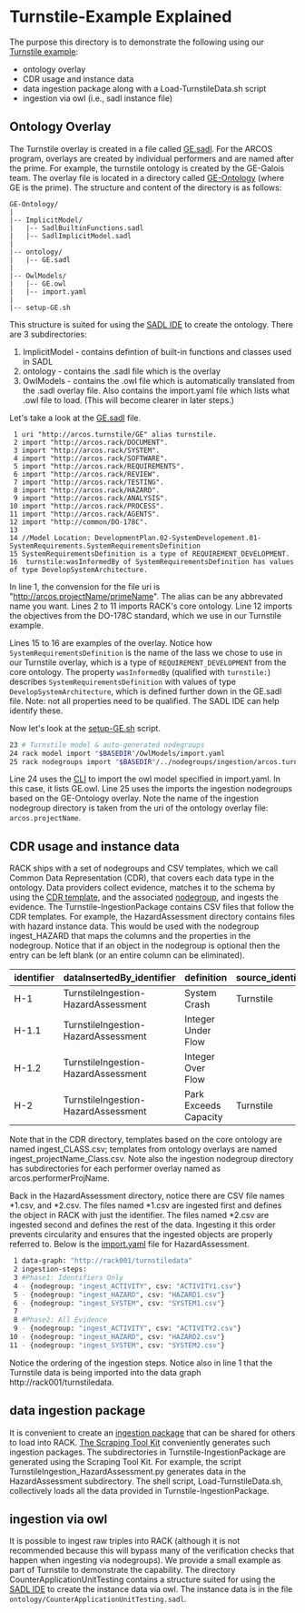 # Turnstile-Example Explained
The purpose this directory is to demonstrate the following using our [Turnstile example](https://github.com/ge-high-assurance/RACK/wiki/Turnstile-Example):
* ontology overlay 
* CDR usage and instance data
* data ingestion package along with a Load-TurnstileData.sh script
* ingestion via owl (i.e., sadl instance file)

## Ontology Overlay
The Turnstile overlay is created in a file called [GE.sadl](../GE-Ontology/ontology/GE.sadl). For the ARCOS program, overlays are created by individual performers and are named after the prime. For example, the turnstile ontology is created by the GE-Galois team. The overlay file is located in a directory called [GE-Ontology](../GE-Ontology/) (where GE is the prime). The structure and content of the directory is as follows:
```text
GE-Ontology/
|
|-- ImplicitModel/
|   |-- SadlBuiltinFunctions.sadl
|   |-- SadlImplicitModel.sadl
|
|-- ontology/
|   |-- GE.sadl
|
|-- OwlModels/
|   |-- GE.owl
|   |-- import.yaml
|
|-- setup-GE.sh
```
This structure is suited for using the [SADL IDE](https://github.com/SemanticApplicationDesignLanguage/sadl) to create the ontology. There are 3 subdirectories:
1) ImplicitModel - contains defintion of built-in functions and classes used in SADL
2) ontology - contains the .sadl file which is the overlay
3) OwlModels - contains the .owl file which is automatically translated from the .sadl overlay file. Also contains the import.yaml file which lists what .owl file to load. (This will become clearer in later steps.)

Let's take a look at the [GE.sadl](../GE-Ontology/ontology/GE.sadl) file.
```
 1 uri "http://arcos.turnstile/GE" alias turnstile.
 2 import "http://arcos.rack/DOCUMENT".
 3 import "http://arcos.rack/SYSTEM".
 4 import "http://arcos.rack/SOFTWARE".
 5 import "http://arcos.rack/REQUIREMENTS".
 6 import "http://arcos.rack/REVIEW".
 7 import "http://arcos.rack/TESTING".
 8 import "http://arcos.rack/HAZARD".
 9 import "http://arcos.rack/ANALYSIS".
10 import "http://arcos.rack/PROCESS".
11 import "http://arcos.rack/AGENTS".
12 import "http://common/DO-178C".
13
14 //Model Location: DevelopmentPlan.02-SystemDevelopement.01-SystemRequirements.SystemRequirementsDefinition
15 SystemRequirementsDefinition is a type of REQUIREMENT_DEVELOPMENT.
16  turnstile:wasInformedBy of SystemRequirementsDefinition has values of type DevelopSystemArchitecture.
```
In line 1, the convension for the file uri is "http://arcos.projectName/primeName". The alias can be any abbrevated name you want. Lines 2 to 11 imports RACK's core ontology. Line 12 imports the objectives from the DO-178C standard, which we use in our Turnstile example.

Lines 15 to 16 are examples of the overlay. Notice how `SystemRequirementsDefinition` is the name of the lass we chose to use in our Turnstile overlay, which is a type of `REQUIREMENT_DEVELOPMENT` from the core ontology. The property `wasInformedBy` (qualified with `turnstile:`) describes `SystemRequirementsDefinition` with values of type `DevelopSystemArchitecture`, which is defined further down in the GE.sadl file. Note: not all properties need to be qualified. The SADL IDE can help identify these.

Now let's look at the [setup-GE.sh](../GE-Ontology/setup-GE.sh) script.
```sh
23 # Turnstile model & auto-generated nodegroups
24 rack model import "$BASEDIR"/OwlModels/import.yaml
25 rack nodegroups import "$BASEDIR"/../nodegroups/ingestion/arcos.turnstile
```
Line 24 uses the [CLI](../cli) to import the owl model specified in import.yaml. In this case, it lists GE.owl. Line 25 uses the imports the ingestion nodegroups based on the GE-Ontology overlay. Note the name of the ingestion nodegroup directory is taken from the uri of the ontology overlay file: `arcos.projectName`.

## CDR usage and instance data
RACK ships with a set of nodegroups and CSV templates, which we call Common Data Representation (CDR), that covers each data type in the ontology. Data providers collect evidence, matches it to the schema by using the [CDR template](../nodegroups/CDR), and the associated [nodegroup](../nodegroups/ingestion/arcos.rack), and ingests the evidence. The Turnstile-IngestionPackage contains CSV files that follow the CDR templates. For example, the HazardAssessment directory contains files with hazard instance data. This would be used with the nodegroup ingest_HAZARD that maps the columns and the properties in the nodegroup. Notice that if an object in the nodegroup is optional then the entry can be left blank (or an entire column can be eliminated).

|identifier|dataInsertedBy_identifier|definition|source_identifier|wasDerivedFrom_identifier|
|---|---|---|---|---|
|H-1|TurnstileIngestion-HazardAssessment|System Crash|Turnstile||	
|H-1.1|TurnstileIngestion-HazardAssessment|Integer Under Flow||H-1|
|H-1.2|TurnstileIngestion-HazardAssessment|Integer Over Flow||H-1|
|H-2|TurnstileIngestion-HazardAssessment|Park Exceeds Capacity|Turnstile||	

Note that in the CDR directory, templates based on the core ontology are named ingest_CLASS.csv; templates from ontology overlays are named ingest_projectName_Class.csv. Note also the ingestion nodegroup directory has subdirectories for each performer overlay named as arcos.performerProjName.

Back in the HazardAssessment directory, notice there are CSV file names *1.csv, and *2.csv. The files named *1.csv are ingested first and defines the object in RACK with just the identifier. The files named *2.csv are ingested second and defines the rest of the data. Ingesting it this order prevents circularity and ensures that the ingested objects are properly referred to. Below is the [import.yaml](Turnstile-IngestionPackage/HazardAssessment/import.yaml) file for HazardAssessment.
```sh
 1 data-graph: "http://rack001/turnstiledata"
 2 ingestion-steps:
 3 #Phase1: Identifiers Only
 4 - {nodegroup: "ingest_ACTIVITY", csv: "ACTIVITY1.csv"}
 5 - {nodegroup: "ingest_HAZARD", csv: "HAZARD1.csv"}
 6 - {nodegroup: "ingest_SYSTEM", csv: "SYSTEM1.csv"}
 7
 8 #Phase2: All Evidence
 9 - {nodegroup: "ingest_ACTIVITY", csv: "ACTIVITY2.csv"}
10 - {nodegroup: "ingest_HAZARD", csv: "HAZARD2.csv"}
11 - {nodegroup: "ingest_SYSTEM", csv: "SYSTEM2.csv"}
```
Notice the ordering of the ingestion steps. Notice also in line 1 that the Turnstile data is being imported into the data graph http://rack001/turnstiledata.

## data ingestion package
It is convenient to create an [ingestion package](https://github.com/ge-high-assurance/RACK/wiki#preparing-your-own-data) that can be shared for others to load into RACK. [The Scraping Tool Kit](../ScrapingToolKit) conveniently generates such ingestion packages. The subdirectories in Turnstile-IngestionPackage are generated using the Scraping Tool Kit. For example, the script TurnstileIngestion_HazardAssessment.py generates data in the HazardAssessment subdirectory. The shell script, Load-TurnstileData.sh, collectively loads all the data provided in Turnstile-IngestionPackage.

## ingestion via owl 
It is possible to ingest raw triples into RACK (although it is not recommended because this will bypass many of the verification checks that happen when ingesting via nodegroups). We provide a small example as part of Turnstile to demonstrate the capability. The directory CounterApplicationUnitTesting contains a structure suited for using the [SADL IDE](https://github.com/SemanticApplicationDesignLanguage/sadl) to create the instance data via owl. The instance data is in the file `ontology/CounterApplicationUnitTesting.sadl`.
